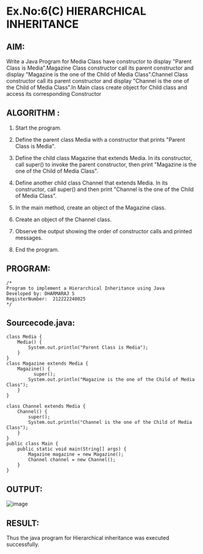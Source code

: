# Ex.No:6(C)             HIERARCHICAL INHERITANCE 

## AIM:
 Write a Java Program for Media Class have constructor to display "Parent Class is Media".Magazine Class constructor call its parent constructor and display "Magazine is the one of the Child of Media Class".Channel Class constructor call its parent constructor and display "Channel is the one of the Child of Media Class".In Main class create object for Child class and access its corresponding Constructor


## ALGORITHM :
1. Start the program.

2. Define the parent class Media with a constructor that prints "Parent Class is Media".

3. Define the child class Magazine that extends Media. In its constructor, call super() to invoke the parent constructor, then print "Magazine is the one of the Child of Media Class".

4. Define another child class Channel that extends Media. In its constructor, call super() and then print "Channel is the one of the Child of Media Class".

5. In the main method, create an object of the Magazine class.

6. Create an object of the Channel class.

7. Observe the output showing the order of constructor calls and printed messages.

8. End the program.
## PROGRAM:
 ```
/*
Program to implement a Hierarchical Inheritance using Java
Developed by: DHARMARAJ S
RegisterNumber:  212222240025
*/
```

## Sourcecode.java:

```
class Media {
    Media() {
        System.out.println("Parent Class is Media");
    }
}
class Magazine extends Media {
    Magazine() {
          super(); 
        System.out.println("Magazine is the one of the Child of Media Class");
    }
}

class Channel extends Media {
    Channel() {
        super(); 
        System.out.println("Channel is the one of the Child of Media Class");
    }
}
public class Main {
    public static void main(String[] args) {
        Magazine magazine = new Magazine();
        Channel channel = new Channel();
    }
}

```



## OUTPUT:

![image](https://github.com/user-attachments/assets/66e079a6-8028-4185-9b15-e48144ac264e)

## RESULT:
Thus the java program for Hierarchical inheritance was executed successfully.






